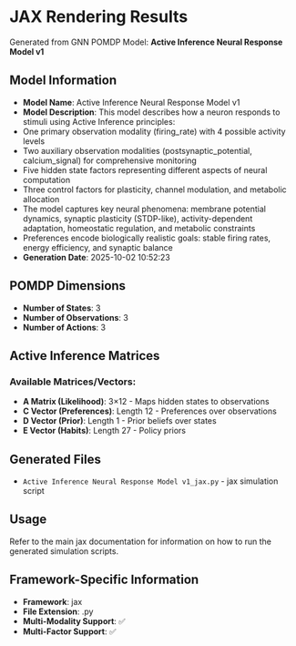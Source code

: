 # JAX Rendering Results

Generated from GNN POMDP Model: **Active Inference Neural Response Model v1**

## Model Information

- **Model Name**: Active Inference Neural Response Model v1
- **Model Description**: This model describes how a neuron responds to stimuli using Active Inference principles:
- One primary observation modality (firing_rate) with 4 possible activity levels
- Two auxiliary observation modalities (postsynaptic_potential, calcium_signal) for comprehensive monitoring
- Five hidden state factors representing different aspects of neural computation
- Three control factors for plasticity, channel modulation, and metabolic allocation
- The model captures key neural phenomena: membrane potential dynamics, synaptic plasticity (STDP-like), activity-dependent adaptation, homeostatic regulation, and metabolic constraints
- Preferences encode biologically realistic goals: stable firing rates, energy efficiency, and synaptic balance
- **Generation Date**: 2025-10-02 10:52:23

## POMDP Dimensions

- **Number of States**: 3
- **Number of Observations**: 3
- **Number of Actions**: 3

## Active Inference Matrices

### Available Matrices/Vectors:
- **A Matrix (Likelihood)**: 3×12 - Maps hidden states to observations
- **C Vector (Preferences)**: Length 12 - Preferences over observations
- **D Vector (Prior)**: Length 1 - Prior beliefs over states
- **E Vector (Habits)**: Length 27 - Policy priors


## Generated Files

- `Active Inference Neural Response Model v1_jax.py` - jax simulation script


## Usage

Refer to the main jax documentation for information on how to run the generated simulation scripts.

## Framework-Specific Information

- **Framework**: jax
- **File Extension**: .py
- **Multi-Modality Support**: ✅
- **Multi-Factor Support**: ✅
